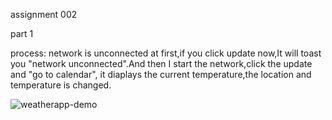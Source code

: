 assignment 002

part 1

process:
network is unconnected at first,if you click update now,It will toast you "network unconnected".And then I start the network,click the update and "go to calendar", it diaplays the current temperature,the location and temperature is changed.

![weatherapp-demo](https://github.com/Chen1738/weather-application/blob/master/weatherapp-demo.gif)

